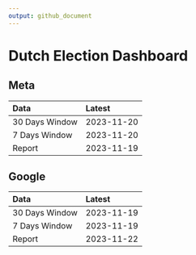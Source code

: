 ```yaml
---
output: github_document
---
```


# Dutch Election Dashboard



## Meta


|Data           |Latest     |
|:--------------|:----------|
|30 Days Window |2023-11-20 |
|7 Days Window  |2023-11-20 |
|Report         |2023-11-19 |

## Google


|Data           |Latest     |
|:--------------|:----------|
|30 Days Window |2023-11-19 |
|7 Days Window  |2023-11-19 |
|Report         |2023-11-22 |
